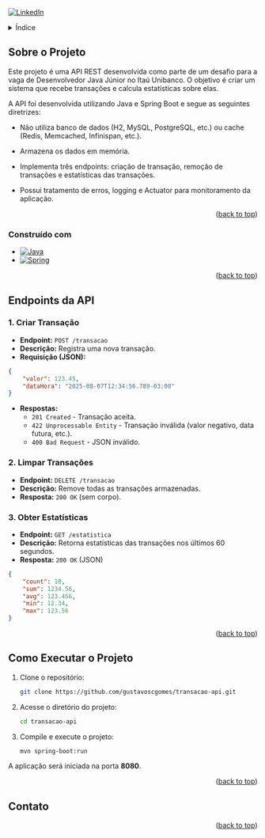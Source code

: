 <a id="readme-top"></a>
[![LinkedIn][linkedin-shield]][linkedin-url]

<details>
  <summary>Índice</summary>
  <ol>
    <li>
      <a href="#sobre-o-projeto">Sobre o Projeto</a>
      <ul>
        <li><a href="#construído-com">Contruído com</a></li>
      </ul>
    </li>
    <li><a href="#endpoints-da-api">Endpoints da API</a></li>
    <li><a href="#como-executar-o-projeto">Como Executar o Projeto</a></li>
    <li><a href="#contato">Contato</a></li>
  </ol>
</details>

## Sobre o Projeto

Este projeto é uma API REST desenvolvida como parte de um desafio para a vaga de Desenvolvedor Java Júnior no Itaú Unibanco.
O objetivo é criar um sistema que recebe transações e calcula estatísticas sobre elas.

A API foi desenvolvida utilizando Java e Spring Boot e segue as seguintes diretrizes:

* Não utiliza banco de dados (H2, MySQL, PostgreSQL, etc.) ou cache (Redis, Memcached, Infinispan, etc.).

* Armazena os dados em memória.

* Implementa três endpoints: criação de transação, remoção de transações e estatísticas das transações.

* Possui tratamento de erros, logging e Actuator para monitoramento da aplicação.

<p align="right">(<a href="#readme-top">back to top</a>)</p>



### Construído com

* [![Java][Java.com]][Java-url]
* [![Spring][Spring.io]][Spring-url]

<p align="right">(<a href="#readme-top">back to top</a>)</p>



## Endpoints da API

### 1. Criar Transação

- **Endpoint:** `POST /transacao`
- **Descrição:** Registra uma nova transação.
- **Requisição (JSON):**

```json
{
    "valor": 123.45,
    "dataHora": "2025-08-07T12:34:56.789-03:00"
}
```

- **Respostas:**
  - `201 Created` - Transação aceita.
  - `422 Unprocessable Entity` - Transação inválida (valor negativo, data futura, etc.).
  - `400 Bad Request` - JSON inválido.

### 2. Limpar Transações

- **Endpoint:** `DELETE /transacao`
- **Descrição:** Remove todas as transações armazenadas.
- **Resposta:** `200 OK` (sem corpo).

### 3. Obter Estatísticas

- **Endpoint:** `GET /estatistica`
- **Descrição:** Retorna estatísticas das transações nos últimos 60 segundos.
- **Resposta:** `200 OK` (JSON)

```json
{
    "count": 10,
    "sum": 1234.56,
    "avg": 123.456,
    "min": 12.34,
    "max": 123.56
}
```

<p align="right">(<a href="#readme-top">back to top</a>)</p>



## Como Executar o Projeto

1. Clone o repositório:
   ```sh
   git clone https://github.com/gustavoscgomes/transacao-api.git
   ```
2. Acesse o diretório do projeto:
   ```sh
   cd transacao-api
   ```
3. Compile e execute o projeto:
   ```sh
   mvn spring-boot:run
   ```

A aplicação será iniciada na porta **8080**.

<p align="right">(<a href="#readme-top">back to top</a>)</p>



## Contato

<p align="right">(<a href="#readme-top">back to top</a>)</p>


[Spring-url]: https://spring.io/
[Spring.io]: https://img.shields.io/badge/Spring-6DB33F?style=for-the-badge&logo=spring&logoColor=white
[Java.com]: https://img.shields.io/badge/Java-ED8B00?style=for-the-badge&logo=openjdk&logoColor=white
[Java-url]: https://www.java.com/
[linkedin-shield]: https://img.shields.io/badge/-Gustavoscgomes-0077B5?style=for-the-badge&logo=linkedin&logoColor=white
[linkedin-url]: https://linkedin.com/in/gustavoscgomes
